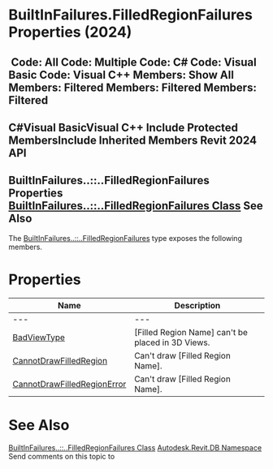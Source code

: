 # BuiltInFailures.FilledRegionFailures Properties (2024)

﻿
 Code: All Code: Multiple Code: C# Code: Visual Basic Code: Visual C++  Members: Show All Members: Filtered Members: Filtered Members: Filtered   
---  
C#Visual BasicVisual C++
Include Protected MembersInclude Inherited Members
Revit 2024 API  
---  
BuiltInFailures..::..FilledRegionFailures Properties  
[BuiltInFailures..::..FilledRegionFailures Class](311e7234-6a9b-72f4-f860-2a4413f69ff3.md "BuiltInFailures.FilledRegionFailures Class") See Also  
---  
The [BuiltInFailures..::..FilledRegionFailures](311e7234-6a9b-72f4-f860-2a4413f69ff3.md "BuiltInFailures.FilledRegionFailures Class") type exposes the following members.
# Properties
| Name | Description |
| --- | --- |
| --- | --- | --- |
| [BadViewType](d8809a1e-faa8-011b-d4a2-50f84fb9fc5c.md "BadViewType Property") | [Filled Region Name] can't be placed in 3D Views. |
| [CannotDrawFilledRegion](9a5d6efd-f6ac-4062-1b79-290cbee224da.md "CannotDrawFilledRegion Property") | Can't draw [Filled Region Name]. |
| [CannotDrawFilledRegionError](9c3c8575-f05b-d112-d0c1-8e476ccffbd1.md "CannotDrawFilledRegionError Property") | Can't draw [Filled Region Name]. |

# See Also
[BuiltInFailures..::..FilledRegionFailures Class](311e7234-6a9b-72f4-f860-2a4413f69ff3.md "BuiltInFailures.FilledRegionFailures Class")
[Autodesk.Revit.DB Namespace](87546ba7-461b-c646-cbb1-2cb8f5bff8b2.md "Autodesk.Revit.DB Namespace")
Send comments on this topic to 